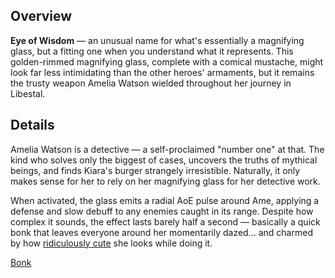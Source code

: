 <!-- title: Eye Of Wisdom -->
<!-- quote: Hiyahh! \**Bonk*\* -->
<!-- chapters: -1 -->
<!-- images: (Ame's first time wielding Eye Of Wisdom), (Eye Of Wisdom as viewed from the inventory), (Eye Of Wisdom's ability activated) -->
<!-- model: true -->

## Overview

**Eye of Wisdom** — an unusual name for what's essentially a magnifying glass, but a fitting one when you understand what it represents. This golden-rimmed magnifying glass, complete with a comical mustache, might look far less intimidating than the other heroes' armaments, but it remains the trusty weapon Amelia Watson wielded throughout her journey in Libestal.

## Details

Amelia Watson is a detective — a self-proclaimed "number one" at that. The kind who solves only the biggest of cases, uncovers the truths of mythical beings, and finds Kiara's burger strangely irresistible. Naturally, it only makes sense for her to rely on her magnifying glass for her detective work.

When activated, the glass emits a radial AoE pulse around Ame, applying a defense and slow debuff to any enemies caught in its range. Despite how complex it sounds, the effect lasts barely half a second — basically a quick bonk that leaves everyone around her momentarily dazed... and charmed by how [ridiculously cute](https://www.youtube.com/live/f8W426vzTb8?si=ZfYE4P8UIELdexdN&t=1614) she looks while doing it.

[Bonk](#embed:https://www.youtube.com/live/hUCfCWOj-1w?si=52foGDyrl2byyFWm&t=5578)
